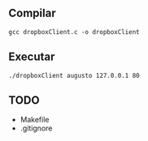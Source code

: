 ## Compilar
```gcc dropboxClient.c -o dropboxClient```

## Executar
```./dropboxClient augusto 127.0.0.1 80```

## TODO
- Makefile
- .gitignore
